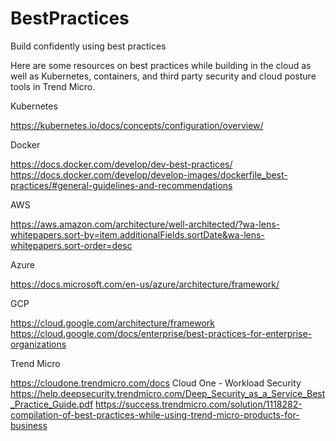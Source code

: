 # BestPractices
Build confidently using best practices

Here are some resources on best practices while building in the cloud as well as Kubernetes, containers, and third party security and cloud posture tools in Trend Micro.

Kubernetes

https://kubernetes.io/docs/concepts/configuration/overview/

Docker

https://docs.docker.com/develop/dev-best-practices/
https://docs.docker.com/develop/develop-images/dockerfile_best-practices/#general-guidelines-and-recommendations

AWS

https://aws.amazon.com/architecture/well-architected/?wa-lens-whitepapers.sort-by=item.additionalFields.sortDate&wa-lens-whitepapers.sort-order=desc

Azure

https://docs.microsoft.com/en-us/azure/architecture/framework/

GCP

https://cloud.google.com/architecture/framework
https://cloud.google.com/docs/enterprise/best-practices-for-enterprise-organizations

Trend Micro

https://cloudone.trendmicro.com/docs
Cloud One - Workload Security https://help.deepsecurity.trendmicro.com/Deep_Security_as_a_Service_Best_Practice_Guide.pdf
https://success.trendmicro.com/solution/1118282-compilation-of-best-practices-while-using-trend-micro-products-for-business
